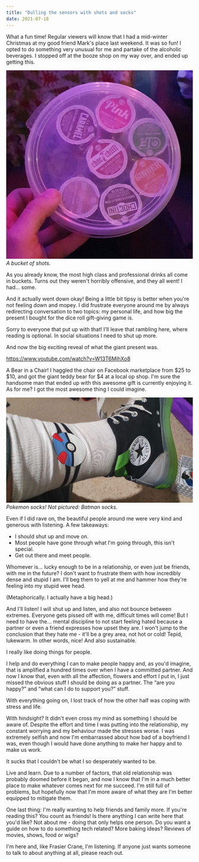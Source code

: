 ```yaml
---
title: "Dulling the sensors with shots and socks"
date: 2021-07-18
---
```


What a fun time! Regular viewers will know that I had a mid-winter Christmas at my good friend Mark's place last weekend. It was so fun! I opted to do something very unusual for me and partake of the alcoholic beverages. I stopped off at the booze shop on my way over, and ended up getting this.

![shots.](../../assets/images/blog/shots.jpg)
_A bucket of shots._

As you already know, the most high class and professional drinks all come in buckets. Turns out they weren't horribly offensive, and they all went! I had… some.

And it actually went down okay! Being a little bit tipsy is better when you're not feeling down and mopey. I did frustrate everyone around me by always redirecting conversation to two topics: my personal life, and how big the present I bought for the dice roll gift-giving game is.

Sorry to everyone that put up with that! I'll leave that rambling here, where reading is optional. In social situations I need to shut up more.

And now the big exciting reveal of what the giant present was.

https://www.youtube.com/watch?v=W13T6MjhXo8

A Bear in a Chair! I haggled the chair on Facebook marketplace from $25 to $10, and got the giant teddy bear for $4 at a local op shop. I'm sure the handsome man that ended up with this awesome gift is currently enjoying it. As for me? I got the most awesome thing I could imagine.

![socks.](../../assets/images/blog/socks.jpg)
_Pokemon socks! Not pictured: Batman socks._

Even if I did rave on, the beautiful people around me were very kind and generous with listening. A few takeaways:

* I should shut up and move on.
* Most people have gone through what I'm going through, this isn't special.
* Get out there and meet people.

Whomever is… lucky enough to be in a relationship, or even just be friends, with me in the future? I don't want to frustrate them with how incredibly dense and stupid I am. I'll beg them to yell at me and hammer how they're feeling into my stupid wee head.

(Metaphorically. I actually have a big head.)

And I'll listen! I will shut up and listen, and also not bounce between extremes. Everyone gets pissed off with me, difficult times will come! But I need to have the… mental discipline to not start feeling hated because a partner or even a friend expresses how upset they are. I won't jump to the conclusion that they hate me - it'll be a grey area, not hot or cold! Tepid, lukewarm. In other words, nice! And also sustainable.

I really like doing things for people.

I help and do everything I can to make people happy and, as you'd imagine, that is amplified a hundred times over when I have a committed partner. And now I know that, even with all the affection, flowers and effort I put in, I just missed the obvious stuff I should be doing as a partner. The “are you happy?” and “what can I do to support you?” stuff.

With everything going on, I lost track of how the other half was coping with stress and life.

With hindsight? It didn't even cross my mind as something I should be aware of. Despite the effort and time I was putting into the relationship, my constant worrying and my behaviour made the stresses worse. I was extremely selfish and now I'm embarrassed about how bad of a boyfriend I was, even though I would have done anything to make her happy and to make us work.

It sucks that I couldn't be what I so desperately wanted to be.

Live and learn. Due to a number of factors, that old relationship was probably doomed before it began, and now I know that I'm in a much better place to make whatever comes next for me succeed. I'm still full of problems, but hopefully now that I'm more aware of what they are I'm better equipped to mitigate them.

One last thing: I'm really wanting to help friends and family more. If you're reading this? You count as friends! Is there anything I can write here that you'd like? Not about me - doing that only helps one person. Do you want a guide on how to do something tech related? More baking ideas? Reviews of movies, shows, food or wigs?

I'm here and, like Frasier Crane, I'm listening. If anyone just wants someone to talk to about anything at all, please reach out.
